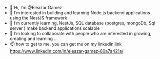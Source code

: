 - 👋 Hi, I’m @Eleazar Gamez 
- 👀 I’m interested in building and learning Node.js backend applications using the NestJS framework
- 🌱 I’m currently learning, NestJs, SQL database (postgres, mongoDb, Sql server )
      make backend applications scalable
- 💞️ I’m looking to collaborate with people who are interested in growing, creating and learning ...
- 📫 how to get to me, you can get me on my linkedin link
     https://www.linkedin.com/in/eleazar-gamez-80a7a421a/

<!---
froitzent/froitzent is a ✨ special ✨ repository because its `README.md` (this file) appears on your GitHub profile.
You can click the Preview link to take a look at your changes.
--->
